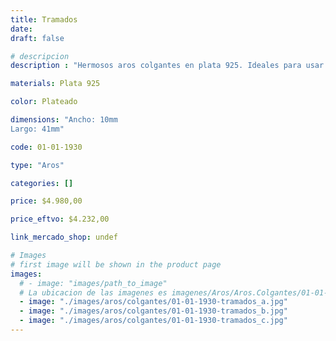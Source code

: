 ```yaml
---
title: Tramados
date: 
draft: false

# descripcion
description : "Hermosos aros colgantes en plata 925. Ideales para usar todo el día."

materials: Plata 925

color: Plateado

dimensions: "Ancho: 10mm 
Largo: 41mm"

code: 01-01-1930

type: "Aros"

categories: []

price: $4.980,00

price_eftvo: $4.232,00

link_mercado_shop: undef

# Images
# first image will be shown in the product page
images:
  # - image: "images/path_to_image"
  # La ubicacion de las imagenes es imagenes/Aros/Aros.Colgantes/01-01-1930-tramados
  - image: "./images/aros/colgantes/01-01-1930-tramados_a.jpg"
  - image: "./images/aros/colgantes/01-01-1930-tramados_b.jpg"
  - image: "./images/aros/colgantes/01-01-1930-tramados_c.jpg"
---
```

